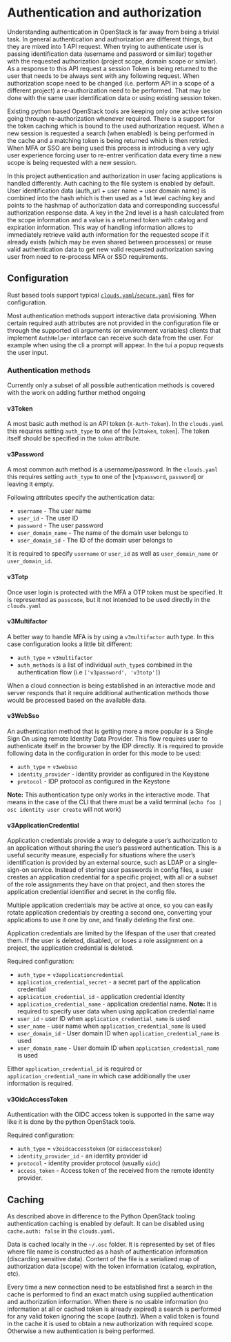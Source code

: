 # Authentication and authorization

Understanding authentication in OpenStack is far away from being a trivial
task. In general authentication and authorization are different things, but
they are mixed into 1 API request. When trying to authenticate user is passing
identification data (username and password or similar) together with the
requested authorization (project scope, domain scope or similar). As a response
to this API request a session Token is being returned to the user that needs to
be always sent with any following request. When authorization scope need to be
changed (i.e. perform API in a scope of a different project) a re-authorization
need to be performed. That may be done with the same user identification data
or using existing session token.

Existing python based OpenStack tools are keeping only one active session going
through re-authorization whenever required. There is a support for the token
caching which is bound to the used authorization request. When a new session is
requested a search (when enabled) is being performed in the cache and a
matching token is being returned which is then retried. When MFA or SSO are
being used this process is introducing a very ugly user experience forcing user
to re-entrer verification data every time a new scope is being requested with a
new session.

In this project authentication and authorization in user facing applications is
handled differently. Auth caching to the file system is enabled by default.
User identification data (auth_url + user name + user domain name) is combined
into the hash which is then used as a 1st level caching key and points to the
hashmap of authorization data and corresponding successful authorization
response data. A key in the 2nd level is a hash calculated from the scope
information and a value is a returned token with catalog and expiration
information. This way of handling information allows to immediately retrieve
valid auth information for the requested scope if it already exists (which may
be even shared between processes) or reuse valid authentication data to get new
valid requested authorization saving user from need to re-process MFA or SSO
requirements.

## Configuration

Rust based tools support typical
[`clouds.yaml`/`secure.yaml`](https://docs.openstack.org/openstacksdk/latest/user/config/configuration.html)
files for configuration.

Most authentication methods support interactive data provisioning. When certain
required auth attributes are not provided in the configuration file or through
the supported cli arguments (or environment variables) clients that implement 
`AuthHelper` interface can receive such data from the user. For example when
using the cli a prompt will appear. In the tui a popup requests the user input.

### Authentication methods

Currently only a subset of all possible authentication methods is covered with
the work on adding further method ongoing

#### v3Token

A most basic auth method is an API token (`X-Auth-Token`). In the `clouds.yaml`
this requires setting `auth_type` to one of the [`v3token`, `token`]. The token
itself should be specified in the `token` attribute.

#### v3Password

A most common auth method is a username/password. In the `clouds.yaml` this
requires setting `auth_type` to one of the [`v3password`, `password`] or
leaving it empty.

Following attributes specify the authentication data:

- `username` - The user name
- `user_id` - The user ID
- `password` - The user password
- `user_domain_name` - The name of the domain user belongs to
- `user_domain_id` - The ID of the domain user belongs to

It is required to specify `username` or `user_id` as well as `user_domain_name`
or `user_domain_id`.


#### v3Totp

Once user login is protected with the MFA a OTP token must be specified. It is
represented as `passcode`, but it not intended to be used directly in the `clouds.yaml`

#### v3Multifactor

A better way to handle MFA is by using a `v3multifactor` auth type. In this
case configuration looks a little bit different:

- `auth_type` = `v3multifactor`
- `auth_methods` is a list of individual `auth_type`s combined in the
authentication flow (i.e `['v3password', 'v3totp']`)

When a cloud connection is being established in an interactive mode and server
responds that it require additional authentication methods those would be
processed based on the available data.

#### v3WebSso

An authentication method that is getting more a more popular is a Single Sign
On using remote Identity Data Provider. This flow requires user to authenticate
itself in the browser by the IDP directly. It is required to provide following
data in the configuration in order for this mode to be used:

- `auth_type` = `v3websso`
- `identity_provider` - identity provider as configured in the Keystone
- `protocol` - IDP protocol as configured in the Keystone

**Note:** This authentication type only works in the interactive mode. That
means in the case of the CLI that there must be a valid terminal (`echo foo |
osc identity user create` will not work)

#### v3ApplicationCredential

Application credentials provide a way to delegate a user’s authorization to an
application without sharing the user’s password authentication. This is a
useful security measure, especially for situations where the user’s
identification is provided by an external source, such as LDAP or a
single-sign-on service. Instead of storing user passwords in config files, a
user creates an application credential for a specific project, with all or a
subset of the role assignments they have on that project, and then stores the
application credential identifier and secret in the config file.

Multiple application credentials may be active at once, so you can easily
rotate application credentials by creating a second one, converting your
applications to use it one by one, and finally deleting the first one.

Application credentials are limited by the lifespan of the user that created
them. If the user is deleted, disabled, or loses a role assignment on a
project, the application credential is deleted.

Required configuration:

- `auth_type` = `v3applicationcredential`
- `application_credential_secret` - a secret part of the application credential
- `application_credential_id` - application credential identity
- `application_credential_name` - application credential name. **Note:** It is
required to specify user data when using application credential name
- `user_id` - user ID when `application_credential_name` is used
- `user_name` - user name when `application_credential_name` is used
- `user_domain_id` - User domain ID when `application_credential_name` is used
- `user_domain_name` - User domain ID when `application_credential_name` is used

Either `application_credential_id` is required or `application_credential_name`
in which case additionally the user information is required.

#### v3OidcAccessToken

Authentication with the OIDC access token is supported in the same way like it
is done by the python OpenStack tools.

Required configuration:

- `auth_type` = `v3oidcaccesstoken` (or `oidaccesstoken`)
- `identity_provider_id` - an identity provider id
- `protocol` - identity provider protocol (usually `oidc`)
- `access_token` - Access token of the received from the remote identity
provider.


## Caching

As described above in difference to the Python OpenStack tooling authentication
caching is enabled by default. It can be disabled using `cache.auth: false` in
the `clouds.yaml`.

Data is cached locally in the `~/.osc` folder. It is represented by set of
files where file name is constructed as a hash of authentication information
(discarding sensitive data). Content of the file is a serialized map of
authorization data (scope) with the token information (catalog, expiration,
etc).

Every time a new connection need to be established first a search in the cache
is performed to find an exact match using supplied authentication and
authorization information. When there is no usable information (no information
at all or cached token is already expired) a search is performed for any valid
token ignoring the scope (authz). When a valid token is found in the cache it
is used to obtain a new authorization with required scope. Otherwise a new
authentication is being performed.
